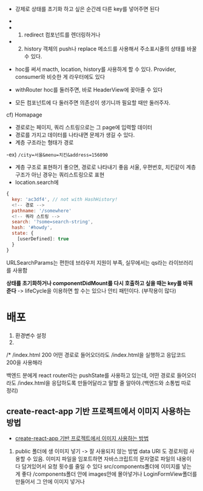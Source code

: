 
- 강제로 상태를 초기화 하고 싶은 순간레 다른 key를 넣어주면 된다
- 

- 1. redirect 컴포넌트를 렌더링하거나 
- 2. history 객체의 push나 replace 메소드를 사용해서 주소표시줄의 상태를 바꿀 수 있다.
- hoc를 써서 macth, location, history를 사용하게 할 수 있다. Provider, consumer와 비슷한 게 라우터에도 있다
- withRouter hoc를 둘러주면, 바로 HeaderView에 꽂아줄 수 있다
- 모든 컴포넌트에 다 둘러주면 의존성이 생기니까 필요할 때만 둘러주자.


cf) Homapage 
- 경로로는 페이지, 쿼리 스트링으로는 그 page에 입력할 데이터
- 경로를 가지고 데이터를 나타내면 문제가 생길 수 있다. 
- 계층 구조라는 형태가 경로


-ex) `/city=서울&menu=치킨&address=156090`

- 계층 구조로 표현하기 좋으면, 경로로 나타내기 좋음
서울, 우편번호, 치킨같이 계층구조가 아닌 경우는 쿼리스트링으로 표현
- location.search에 
```js
{
  key: 'ac3df4', // not with HashHistory!
  <!-- 경로 -->
  pathname: '/somewhere'
  <!-- 쿼라 스트링 -->
  search: '?some=search-string',
  hash: '#howdy',
  state: {
    [userDefined]: true
  }
}
```

 URLSearchParams는 편한데 브라우저 지원이 부족, 실무에서는 qs라는 라이브러리를 사용함

**상태를 초기화하거나  componentDidMount를 다시 호출하고 싶을 때는 key를 바꿔준다**
-> lifeCycle을 이용하면 할 수는 있으나 안티 패턴이다. (부작용이 많다)


# 배포
1. 환경변수 설정
2. 
/*  /index.html  200
어떤 경로로 들어오더라도 /index.html을 실행하고 응답코드 200을 사용해라

백엔드 분에게 react router라는  pushState를 사용하고 있는데, 어떤 경로로 들어오더라도 /index.html을 응답하도록 만들어달라고 말할 줄 알아야.(백엔드와 소통법 따로 정리)

## create-react-app 기반 프로젝트에서 이미지 사용하는 방법
- [create-react-app 기반 프로젝트에서 이미지 사용하는 방법](https://facebook.github.io/create-react-app/docs/adding-images-fonts-and-files)
1. public 폴더에 생 이미지 넣기 -> 잘 사용되지 않는 방법
data URI 도 경로처럼 사용할 수 있음. 이미지 파일을 임포트하면 자바스크립트의 문자열로 파일의 내용이 다 담겨있어서 요청 횟수를 줄일 수 있다
src/components폴더에 이미지를 넣는 게 좋다
/components폴더 안에 images안에 몰아넣거나 LoginFormView폴더를 만들어서 그 안에 이미지 넣거나

